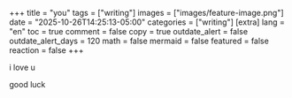 +++
title =  "you"
tags = ["writing"]
images = ["images/feature-image.png"]
date = "2025-10-26T14:25:13-05:00"
categories = ["writing"]
[extra]
lang = "en"
toc = true
comment = false
copy = true
outdate_alert = false
outdate_alert_days = 120
math = false
mermaid = false
featured = false
reaction = false
+++

i love u

good luck 

